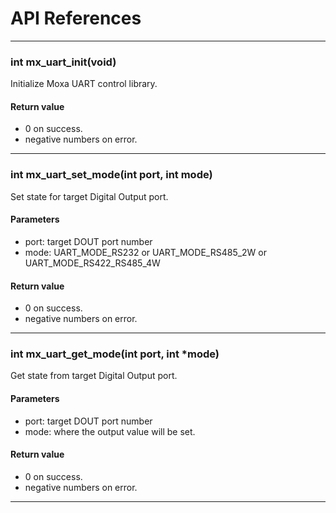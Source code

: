 # API References

---
### int mx_uart_init(void)

Initialize Moxa UART control library.

#### Return value
* 0 on success.
* negative numbers on error.

---
### int mx_uart_set_mode(int port, int mode)

Set state for target Digital Output port.

#### Parameters
* port: target DOUT port number
* mode: UART_MODE_RS232 or UART_MODE_RS485_2W or UART_MODE_RS422_RS485_4W

#### Return value
* 0 on success.
* negative numbers on error.

---
### int mx_uart_get_mode(int port, int *mode)

Get state from target Digital Output port.

#### Parameters
* port: target DOUT port number
* mode: where the output value will be set.

#### Return value
* 0 on success.
* negative numbers on error.

---